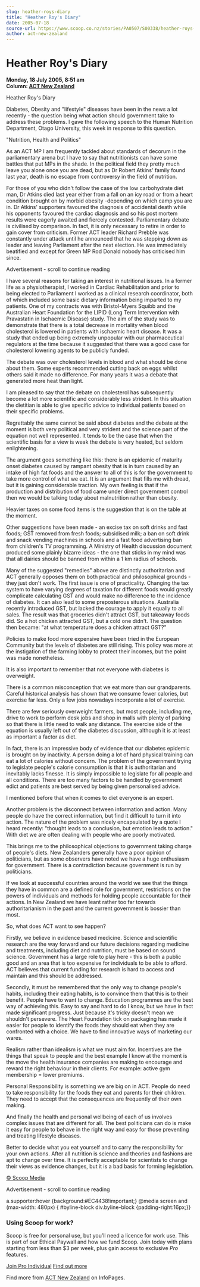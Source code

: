 ```yaml
---
slug: heather-roys-diary
title: "Heather Roy's Diary"
date: 2005-07-18
source-url: https://www.scoop.co.nz/stories/PA0507/S00338/heather-roys-diary.htm
author: act-new-zealand
---
```

Heather Roy's Diary
===================

**Monday, 18 July 2005, 8:51 am**  
**Column: [ACT New Zealand](https://info.scoop.co.nz/ACT_New_Zealand)**

  
Heather Roy's Diary

Diabetes, Obesity and "lifestyle" diseases have been in the news a lot recently - the question being what action should government take to address these problems. I gave the following speech to the Human Nutrition Department, Otago University, this week in response to this question.

"Nutrition, Health and Politics"

As an ACT MP I am frequently tackled about standards of decorum in the parliamentary arena but I have to say that nutritionists can have some battles that put MPs in the shade. In the political field they pretty much leave you alone once you are dead, but as Dr Robert Atkins' family found last year, death is no escape from controversy in the field of nutrition.

For those of you who didn't follow the case of the low carbohydrate diet man, Dr Atkins died last year either from a fall on an icy road or from a heart condition brought on by morbid obesity -depending on which camp you are in. Dr Atkins' supporters favoured the diagnosis of accidental death while his opponents favoured the cardiac diagnosis and so his post mortem results were eagerly awaited and fiercely contested. Parliamentary debate is civilised by comparison. In fact, it is only necessary to retire in order to gain cover from criticism. Former ACT leader Richard Prebble was constantly under attack until he announced that he was stepping down as leader and leaving Parliament after the next election. He was immediately beatified and except for Green MP Rod Donald nobody has criticised him since.

Advertisement - scroll to continue reading





I have several reasons for taking an interest in nutritional issues. In a former life as a physiotherapist, I worked in Cardiac Rehabilitation and prior to being elected to Parliament I worked as a clinical research coordinator, both of which included some basic dietary information being imparted to my patients. One of my contracts was with Bristol-Myers Squibb and the Australian Heart Foundation for the LIPID (Long Term Intervention with Pravastatin in Ischaemic Disease) study. The aim of the study was to demonstrate that there is a total decrease in mortality when blood cholesterol is lowered in patients with ischaemic heart disease. It was a study that ended up being extremely unpopular with our pharmaceutical regulators at the time because it suggested that there was a good case for cholesterol lowering agents to be publicly funded.

The debate was over cholesterol levels in blood and what should be done about them. Some experts recommended cutting back on eggs whilst others said it made no difference. For many years it was a debate that generated more heat than light.

I am pleased to say that the debate on cholesterol has subsequently become a lot more scientific and considerably less strident. In this situation the dietitian is able to give specific advice to individual patients based on their specific problems.

Regrettably the same cannot be said about diabetes and the debate at the moment is both very political and very strident and the science part of the equation not well represented. It tends to be the case that when the scientific basis for a view is weak the debate is very heated, but seldom enlightening.

The argument goes something like this: there is an epidemic of maturity onset diabetes caused by rampant obesity that is in turn caused by an intake of high fat foods and the answer to all of this is for the government to take more control of what we eat. It is an argument that fills me with dread, but it is gaining considerable traction. My own feeling is that if the production and distribution of food came under direct government control then we would be talking today about malnutrition rather than obesity.

Heavier taxes on some food items is the suggestion that is on the table at the moment.

Other suggestions have been made - an excise tax on soft drinks and fast foods; GST removed from fresh foods; subsidised milk; a ban on soft drink and snack vending machines in schools and a fast food advertising ban from children's TV programming. A Ministry of Health discussion document produced some plainly bizarre ideas - the one that sticks in my mind was that all dairies should be banned from within a 1 km radius of schools.

Many of the suggested "remedies" above are distinctly authoritarian and ACT generally opposes them on both practical and philosophical grounds - they just don't work. The first issue is one of practicality. Changing the tax system to have varying degrees of taxation for different foods would greatly complicate calculating GST and would make no difference to the incidence of diabetes. It can also lead to some preposterous situations. Australia recently introduced GST, but lacked the courage to apply it equally to all sales. The result was that groceries didn't attract GST, but takeaway foods did. So a hot chicken attracted GST, but a cold one didn't. The question then became: "at what temperature does a chicken attract GST?"

Policies to make food more expensive have been tried in the European Community but the levels of diabetes are still rising. This policy was more at the instigation of the farming lobby to protect their incomes, but the point was made nonetheless.

It is also important to remember that not everyone with diabetes is overweight.

There is a common misconception that we eat more than our grandparents. Careful historical analysis has shown that we consume fewer calories, but exercise far less. Only a few jobs nowadays incorporate a lot of exercise.

There are few seriously overweight farmers, but most people, including me, drive to work to perform desk jobs and shop in malls with plenty of parking so that there is little need to walk any distance. The exercise side of the equation is usually left out of the diabetes discussion, although it is at least as important a factor as diet.

In fact, there is an impressive body of evidence that our diabetes epidemic is brought on by inactivity. A person doing a lot of hard physical training can eat a lot of calories without concern. The problem of the government trying to legislate people's calorie consumption is that it is authoritarian and inevitably lacks finesse. It is simply impossible to legislate for all people and all conditions. There are too many factors to be handled by government edict and patients are best served by being given personalised advice.

I mentioned before that when it comes to diet everyone is an expert.

Another problem is the disconnect between information and action. Many people do have the correct information, but find it difficult to turn it into action. The nature of the problem was nicely encapsulated by a quote I heard recently: "thought leads to a conclusion, but emotion leads to action." With diet we are often dealing with people who are poorly motivated.

This brings me to the philosophical objections to government taking charge of people's diets. New Zealanders generally have a poor opinion of politicians, but as some observers have noted we have a huge enthusiasm for government. There is a contradiction because government is run by politicians.

If we look at successful countries around the world we see that the things they have in common are a defined role for government, restrictions on the powers of individuals and methods for holding people accountable for their actions. In New Zealand we have leant rather too far towards authoritarianism in the past and the current government is bossier than most.

So, what does ACT want to see happen?

Firstly, we believe in evidence based medicine. Science and scientific research are the way forward and our future decisions regarding medicine and treatments, including diet and nutrition, must be based on sound science. Government has a large role to play here - this is both a public good and an area that is too expensive for individuals to be able to afford. ACT believes that current funding for research is hard to access and maintain and this should be addressed.

Secondly, it must be remembered that the only way to change people's habits, including their eating habits, is to convince them that this is to their benefit. People have to want to change. Education programmes are the best way of achieving this. Easy to say and hard to do I know, but we have in fact made significant progress. Just because it's tricky doesn't mean we shouldn't persevere. The Heart Foundation tick on packaging has made it easier for people to identify the foods they should eat when they are confronted with a choice. We have to find innovative ways of marketing our wares.

Realism rather than idealism is what we must aim for. Incentives are the things that speak to people and the best example I know at the moment is the move the health insurance companies are making to encourage and reward the right behaviour in their clients. For example: active gym membership = lower premiums.

Personal Responsibility is something we are big on in ACT. People do need to take responsibility for the foods they eat and parents for their children. They need to accept that the consequences are frequently of their own making.

And finally the health and personal wellbeing of each of us involves complex issues that are different for all. The best politicians can do is make it easy for people to behave in the right way and easy for those preventing and treating lifestyle diseases.

Better to decide what you eat yourself and to carry the responsibility for your own actions. After all nutrition is science and theories and fashions are apt to change over time. It is perfectly acceptable for scientists to change their views as evidence changes, but it is a bad basis for forming legislation.  

[© Scoop Media](http://www.scoop.co.nz/about/terms.html)  

Advertisement - scroll to continue reading



a.supporter:hover {background:#EC4438!important;} @media screen and (max-width: 480px) { #byline-block div.byline-block {padding-right:16px;}}

### Using Scoop for work?

Scoop is free for personal use, but you’ll need a licence for work use. This is part of our Ethical Paywall and how we fund Scoop. Join today with plans starting from less than $3 per week, plus gain access to exclusive _Pro_ features.  
  
[Join Pro Individual](https://pro.scoop.co.nz/Individual/?from=ProIn24) [Find out more](https://pro.scoop.co.nz/using-scoop-for-work/?from=ProIn24)

Find more from [ACT New Zealand](https://info.scoop.co.nz/ACT_New_Zealand) on InfoPages.